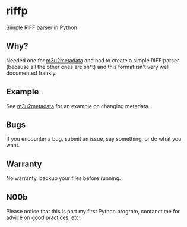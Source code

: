 # riffp
Simple RIFF parser in Python 

## Why?
Needed one for [m3u2metadata](https://github.com/magohole4/m3u2metadata) and had to create a simple RIFF parser (because all the other ones are sh\*t) and this format isn't very well documented frankly.

## Example
See [m3u2metadata](https://github.com/magohole4/m3u2metadata) for an example on changing metadata.

## Bugs
If you encounter a bug, submit an issue, say something, or do what you want.

## Warranty
No warranty, backup your files before running.

## N00b
Please notice that this is part my first Python program, contanct me for advice on good practices, etc.
